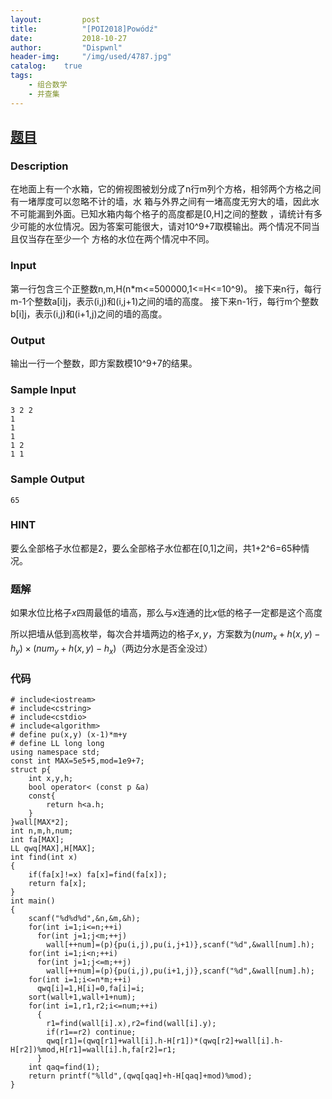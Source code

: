 ```yaml
---
layout:         post
title:          "[POI2018]Powódź"
date:           2018-10-27
author:         "Dispwnl"
header-img:     "/img/used/4787.jpg"
catalog:    true
tags:
    - 组合数学
    - 并查集
---
```

## [题目](https://www.lydsy.com/JudgeOnline/problem.php?id=5101)
### Description
在地面上有一个水箱，它的俯视图被划分成了n行m列个方格，相邻两个方格之间有一堵厚度可以忽略不计的墙，水
箱与外界之间有一堵高度无穷大的墙，因此水不可能漏到外面。已知水箱内每个格子的高度都是[0,H]之间的整数
，请统计有多少可能的水位情况。因为答案可能很大，请对10^9+7取模输出。两个情况不同当且仅当存在至少一个
方格的水位在两个情况中不同。

### Input
第一行包含三个正整数n,m,H(n*m<=500000,1<=H<=10^9)。
接下来n行，每行m-1个整数a[i][j](1<=a[i][j]<=H)，表示(i,j)和(i,j+1)之间的墙的高度。
接下来n-1行，每行m个整数b[i][j](1<=b[i][j]<=H)，表示(i,j)和(i+1,j)之间的墙的高度。

### Output
输出一行一个整数，即方案数模10^9+7的结果。

### Sample Input
```
3 2 2
1
1
1
1 2
1 1
```

### Sample Output
```
65
```

### HINT
要么全部格子水位都是2，要么全部格子水位都在[0,1]之间，共1+2^6=65种情况。

### 题解
如果水位比格子$x$四周最低的墙高，那么与$x$连通的比$x$低的格子一定都是这个高度

所以把墙从低到高枚举，每次合并墙两边的格子$x,y$，方案数为$(num_x+h(x,y)-h_y)\times (num_y+h(x,y)-h_x)$（两边分水是否全没过）

### 代码
```
# include<iostream>
# include<cstring>
# include<cstdio>
# include<algorithm>
# define pu(x,y) (x-1)*m+y
# define LL long long
using namespace std;
const int MAX=5e5+5,mod=1e9+7;
struct p{
    int x,y,h;
    bool operator< (const p &a)
    const{
        return h<a.h;
    }
}wall[MAX*2];
int n,m,h,num;
int fa[MAX];
LL qwq[MAX],H[MAX];
int find(int x)
{
    if(fa[x]!=x) fa[x]=find(fa[x]);
    return fa[x];
}
int main()
{
    scanf("%d%d%d",&n,&m,&h);
    for(int i=1;i<=n;++i)
      for(int j=1;j<m;++j)
        wall[++num]=(p){pu(i,j),pu(i,j+1)},scanf("%d",&wall[num].h);
    for(int i=1;i<n;++i)
      for(int j=1;j<=m;++j)
        wall[++num]=(p){pu(i,j),pu(i+1,j)},scanf("%d",&wall[num].h);
    for(int i=1;i<=n*m;++i)
      qwq[i]=1,H[i]=0,fa[i]=i;
    sort(wall+1,wall+1+num);
    for(int i=1,r1,r2;i<=num;++i)
      {
        r1=find(wall[i].x),r2=find(wall[i].y);
        if(r1==r2) continue;
        qwq[r1]=(qwq[r1]+wall[i].h-H[r1])*(qwq[r2]+wall[i].h-H[r2])%mod,H[r1]=wall[i].h,fa[r2]=r1;
      }
    int qaq=find(1);
    return printf("%lld",(qwq[qaq]+h-H[qaq]+mod)%mod);
}
```
